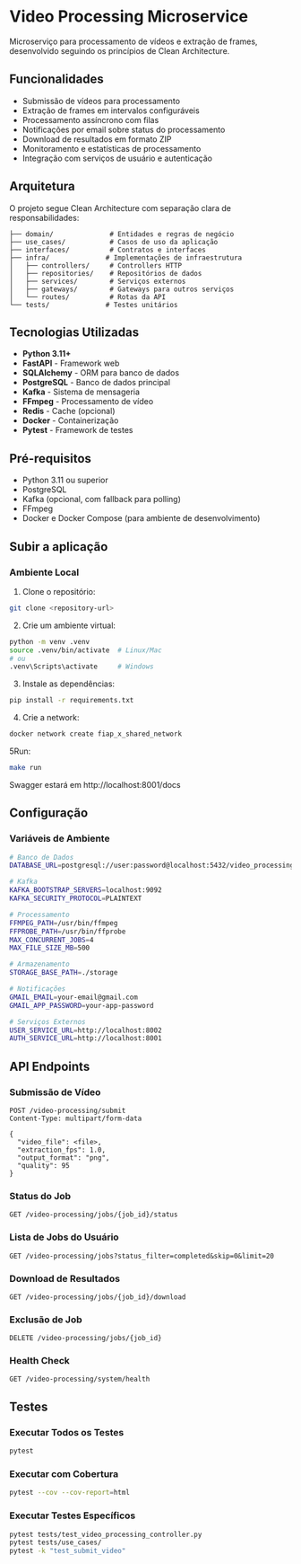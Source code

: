 # Video Processing Microservice

Microserviço para processamento de vídeos e extração de frames, desenvolvido seguindo os princípios de Clean Architecture.

## Funcionalidades

- Submissão de vídeos para processamento
- Extração de frames em intervalos configuráveis
- Processamento assíncrono com filas
- Notificações por email sobre status do processamento
- Download de resultados em formato ZIP
- Monitoramento e estatísticas de processamento
- Integração com serviços de usuário e autenticação

## Arquitetura

O projeto segue Clean Architecture com separação clara de responsabilidades:

```
├── domain/              # Entidades e regras de negócio
├── use_cases/           # Casos de uso da aplicação
├── interfaces/          # Contratos e interfaces
├── infra/              # Implementações de infraestrutura
│   ├── controllers/     # Controllers HTTP
│   ├── repositories/    # Repositórios de dados
│   ├── services/        # Serviços externos
│   ├── gateways/        # Gateways para outros serviços
│   └── routes/          # Rotas da API
└── tests/              # Testes unitários
```

## Tecnologias Utilizadas

- **Python 3.11+**
- **FastAPI** - Framework web
- **SQLAlchemy** - ORM para banco de dados
- **PostgreSQL** - Banco de dados principal
- **Kafka** - Sistema de mensageria
- **FFmpeg** - Processamento de vídeo
- **Redis** - Cache (opcional)
- **Docker** - Containerização
- **Pytest** - Framework de testes

## Pré-requisitos

- Python 3.11 ou superior
- PostgreSQL
- Kafka (opcional, com fallback para polling)
- FFmpeg
- Docker e Docker Compose (para ambiente de desenvolvimento)

## Subir a aplicação

### Ambiente Local

1. Clone o repositório:
```bash
git clone <repository-url>
```

2. Crie um ambiente virtual:
```bash
python -m venv .venv
source .venv/bin/activate  # Linux/Mac
# ou
.venv\Scripts\activate     # Windows
```

3. Instale as dependências:
```bash
pip install -r requirements.txt
```

4. Crie a network:
```bash
docker network create fiap_x_shared_network
```

5Run:
```bash
make run
```
Swagger estará em http://localhost:8001/docs
## Configuração

### Variáveis de Ambiente

```bash
# Banco de Dados
DATABASE_URL=postgresql://user:password@localhost:5432/video_processing

# Kafka
KAFKA_BOOTSTRAP_SERVERS=localhost:9092
KAFKA_SECURITY_PROTOCOL=PLAINTEXT

# Processamento
FFMPEG_PATH=/usr/bin/ffmpeg
FFPROBE_PATH=/usr/bin/ffprobe
MAX_CONCURRENT_JOBS=4
MAX_FILE_SIZE_MB=500

# Armazenamento
STORAGE_BASE_PATH=./storage

# Notificações
GMAIL_EMAIL=your-email@gmail.com
GMAIL_APP_PASSWORD=your-app-password

# Serviços Externos
USER_SERVICE_URL=http://localhost:8002
AUTH_SERVICE_URL=http://localhost:8001
```

## API Endpoints

### Submissão de Vídeo
```http
POST /video-processing/submit
Content-Type: multipart/form-data

{
  "video_file": <file>,
  "extraction_fps": 1.0,
  "output_format": "png",
  "quality": 95
}
```

### Status do Job
```http
GET /video-processing/jobs/{job_id}/status
```

### Lista de Jobs do Usuário
```http
GET /video-processing/jobs?status_filter=completed&skip=0&limit=20
```

### Download de Resultados
```http
GET /video-processing/jobs/{job_id}/download
```

### Exclusão de Job
```http
DELETE /video-processing/jobs/{job_id}
```

### Health Check
```http
GET /video-processing/system/health
```

## Testes

### Executar Todos os Testes
```bash
pytest
```

### Executar com Cobertura
```bash
pytest --cov --cov-report=html
```

### Executar Testes Específicos
```bash
pytest tests/test_video_processing_controller.py
pytest tests/use_cases/
pytest -k "test_submit_video"
```